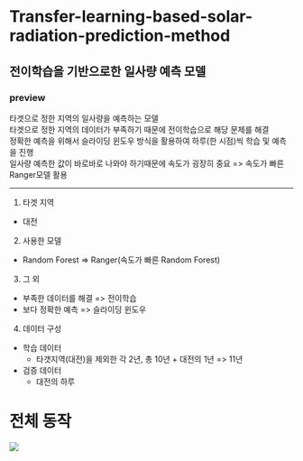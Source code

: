 # Transfer-learning-based-solar-radiation-prediction-method
## 전이학습을 기반으로한 일사량 예측 모델
### preview
타겟으로 정한 지역의 일사량을 예측하는 모델<br>
타겟으로 정한 지역의 데이터가 부족하기 때문에 전이학습으로 해당 문제를 해결<br>
정확한 예측을 위해서 슬라이딩 윈도우 방식을 활용하여 하루(한 시점)씩 학습 및 예측을 진행<br>
일사량 예측한 값이 바로바로 나와야 하기때문에 속도가 굉장히 중요 => 속도가 빠른 Ranger모델 활용<br>

***
1. 타겟 지역
  - 대전
2. 사용한 모델
  - Random Forest => Ranger(속도가 빠른 Random Forest)
3. 그 외
  - 부족한 데이터를 해결 => 전이학습
  - 보다 정확한 예측 => 슬라이딩 윈도우
4. 데이터 구성
  - 학습 데이터
    - 타갯지역(대전)을 제외한 각 2년, 총 10년 + 대전의 1년 => 11년
  - 검증 데이터
    - 대전의 하루
  
# 전체 동작
<img src = "https://user-images.githubusercontent.com/74887218/209465709-fa635071-d22c-4669-bf1a-33c021cc8adb.png">
